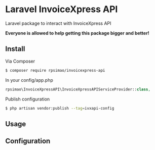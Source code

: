 # Laravel InvoiceXpress API


Laravel package to interact with InvoiceXpress API

**Everyone is allowed to help getting this package bigger and better!**

## Install

Via Composer

``` bash
$ composer require rpsimao/invoicexpress-api
```

In your config/app.php
``` php
rpsimao\InvoiceXpressAPI\InvoiceXpressAPIServiceProvider::class,
```

Publish configuration
```bash
$ php artisan vendor:publish --tag=ivxapi-config
```

## Usage



## Configuration
